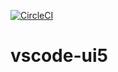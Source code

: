 [![CircleCI](https://circleci.com/gh/sap-staging/VSCode-UI5.svg?style=svg)](https://circleci.com/gh/sap-staging/VSCode-UI5)

# vscode-ui5
